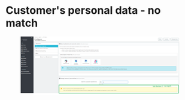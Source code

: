 # Customer's personal data - no match

<figure><img src="../../../../../../.gitbook/assets/image (10).png" alt=""><figcaption></figcaption></figure>
